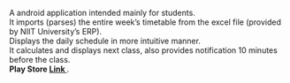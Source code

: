 A android application intended mainly for students.  
It imports (parses) the entire week’s timetable from the excel file (provided by NIIT University’s ERP).  
Displays the daily schedule in more intuitive manner.  
It calculates and displays next class, also provides notification 10 minutes before the class.  
**Play Store [ Link ](https://play.google.com/store/apps/details?id=net.codebuff.intentio)**.  
